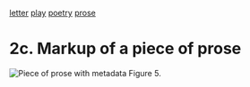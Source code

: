[letter](03_letter.md)  [play](03_play.md) [poetry](03_poetry.md)  [prose](03_prose.md)

# 2c. Markup of a piece of prose

![Piece of prose with metadata](https://rawgit.com/Det-Kongelige-Bibliotek/on_the_indexing_of_text/master/prose.svg) Figure 5. 
